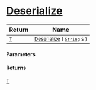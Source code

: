 # [Deserialize](./NetCoreSerializationHelper--Deserialize.md)



| Return | Name | 
| --- | --- | 
| <sub>[T](./NetCoreSerializationHelper--Deserialize.md)</sub> | <sub>[Deserialize](./NetCoreSerializationHelper--Deserialize.md) ( [`String`](https://docs.microsoft.com/en-us/dotnet/api/System.String) s )</sub> | 


#### Parameters

#### Returns
[T](./NetCoreSerializationHelper--Deserialize.md)<br>
